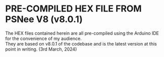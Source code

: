 # PRE-COMPILED HEX FILE FROM PSNee V8 (v8.0.1)

The HEX files contained herein are all pre-compiled using the Arduino IDE for the convenience of my audience.  
They are based on v8.0.1 of the codebase and is the latest version at this point in writing. (3rd March, 2024)
